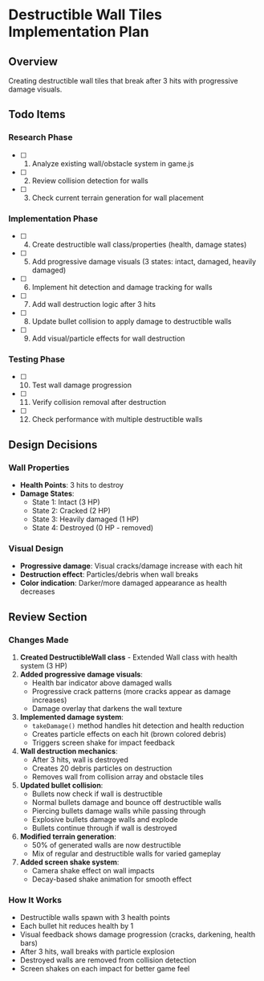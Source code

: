 # Destructible Wall Tiles Implementation Plan

## Overview
Creating destructible wall tiles that break after 3 hits with progressive damage visuals.

## Todo Items

### Research Phase
- [ ] 1. Analyze existing wall/obstacle system in game.js
- [ ] 2. Review collision detection for walls
- [ ] 3. Check current terrain generation for wall placement

### Implementation Phase
- [ ] 4. Create destructible wall class/properties (health, damage states)
- [ ] 5. Add progressive damage visuals (3 states: intact, damaged, heavily damaged)
- [ ] 6. Implement hit detection and damage tracking for walls
- [ ] 7. Add wall destruction logic after 3 hits
- [ ] 8. Update bullet collision to apply damage to destructible walls
- [ ] 9. Add visual/particle effects for wall destruction

### Testing Phase
- [ ] 10. Test wall damage progression
- [ ] 11. Verify collision removal after destruction
- [ ] 12. Check performance with multiple destructible walls

## Design Decisions

### Wall Properties
- **Health Points**: 3 hits to destroy
- **Damage States**: 
  - State 1: Intact (3 HP)
  - State 2: Cracked (2 HP)
  - State 3: Heavily damaged (1 HP)
  - State 4: Destroyed (0 HP - removed)

### Visual Design
- **Progressive damage**: Visual cracks/damage increase with each hit
- **Destruction effect**: Particles/debris when wall breaks
- **Color indication**: Darker/more damaged appearance as health decreases

## Review Section

### Changes Made
1. **Created DestructibleWall class** - Extended Wall class with health system (3 HP)
2. **Added progressive damage visuals**:
   - Health bar indicator above damaged walls
   - Progressive crack patterns (more cracks appear as damage increases)
   - Damage overlay that darkens the wall texture
3. **Implemented damage system**:
   - `takeDamage()` method handles hit detection and health reduction
   - Creates particle effects on each hit (brown colored debris)
   - Triggers screen shake for impact feedback
4. **Wall destruction mechanics**:
   - After 3 hits, wall is destroyed
   - Creates 20 debris particles on destruction
   - Removes wall from collision array and obstacle tiles
5. **Updated bullet collision**:
   - Bullets now check if wall is destructible
   - Normal bullets damage and bounce off destructible walls
   - Piercing bullets damage walls while passing through
   - Explosive bullets damage walls and explode
   - Bullets continue through if wall is destroyed
6. **Modified terrain generation**:
   - 50% of generated walls are now destructible
   - Mix of regular and destructible walls for varied gameplay
7. **Added screen shake system**:
   - Camera shake effect on wall impacts
   - Decay-based shake animation for smooth effect

### How It Works
- Destructible walls spawn with 3 health points
- Each bullet hit reduces health by 1
- Visual feedback shows damage progression (cracks, darkening, health bars)
- After 3 hits, wall breaks with particle explosion
- Destroyed walls are removed from collision detection
- Screen shakes on each impact for better game feel
